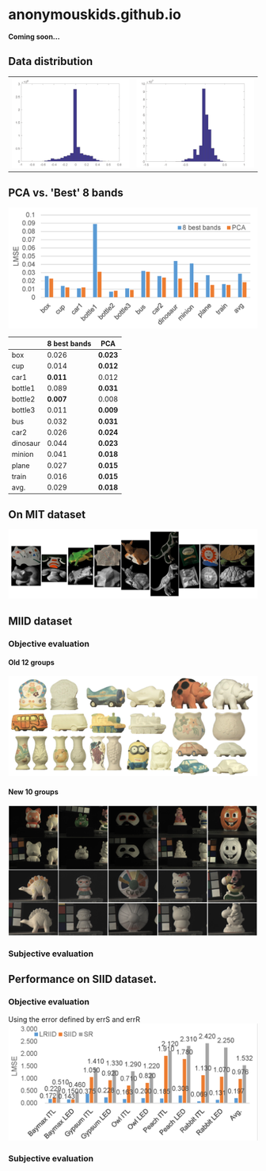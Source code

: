 # anonymouskids.github.io
**Coming soon...**

## Data distribution

<table><tr>
<td><img src=mit_refl_distri.png border=0></td>
<td><img src=refl_distribution.png border=0></td>
</tr></table>

## PCA vs. 'Best' 8 bands
![Image](bestbanddata.png)

<table class="tableizer-table">
<thead><tr class="tableizer-firstrow"><th></th><th>8 best bands</th><th>PCA</th></tr></thead><tbody>
 <tr><td>box</td><td>0.026 </td><td><strong>0.023 </strong></td></tr>
 <tr><td>cup </td><td>0.014 </td><td><strong>0.012 </strong> </td></tr>
 <tr><td>car1</td><td><strong>0.011 </strong></td><td>0.012 </td></tr>
 <tr><td>bottle1 </td><td>0.089 </td><td><strong>0.031 </strong> </td></tr>
 <tr><td>bottle2</td><td><strong>0.007 </strong> </td><td>0.008 </td></tr>
 <tr><td>bottle3</td><td>0.011 </td><td><strong>0.009 </strong> </td></tr>
 <tr><td>bus </td><td>0.032 </td><td><strong>0.031 </strong> </td></tr>
 <tr><td>car2</td><td>0.026 </td><td><strong>0.024 </strong> </td></tr>
 <tr><td>dinosaur </td><td>0.044 </td><td><strong>0.023 </strong></td></tr>
 <tr><td>minion </td><td>0.041 </td><td><strong>0.018 </strong> </td></tr>
 <tr><td>plane</td><td>0.027 </td><td><strong>0.015 </strong> </td></tr>
 <tr><td>train</td><td>0.016 </td><td><strong>0.015 </strong> </td></tr>
 <tr><td>avg. </td><td>0.029 </td><td><strong>0.018 </strong> </td></tr>
</tbody></table>

## On MIT dataset
![Image](mit.jpg)

## MIID dataset
### Objective evaluation
#### Old 12 groups
![Image](MIID_old.jpg)
#### New 10 groups
![Image](miid.jpg)
### Subjective evaluation


## Performance on SIID dataset.
### Objective evaluation
Using the error defined by errS and errR
![Image](siid.png)
### Subjective evaluation
